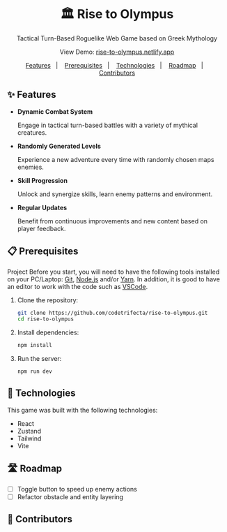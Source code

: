 <h1 align="center">
    🏛️ Rise to Olympus
</h1>
<p align="center">Tactical Turn-Based Roguelike Web Game based on Greek Mythology</p>

<p align="center">View Demo:
<a href="rise-to-olympus.netlify.app/">rise-to-olympus.netlify.app</a>
</p>

<p align="center">
  <a href="#-features">Features</a>&nbsp;&nbsp;&nbsp;|&nbsp;&nbsp;&nbsp;
  <a href="#-prerequisites">Prerequisites</a>&nbsp;&nbsp;&nbsp;|&nbsp;&nbsp;&nbsp;
  <a href="#-technologies">Technologies</a>&nbsp;&nbsp;&nbsp;|&nbsp;&nbsp;&nbsp;
  <a href="#-roadmap">Roadmap</a>&nbsp;&nbsp;&nbsp;|&nbsp;&nbsp;&nbsp;
  <a href="#-contributors">Contributors</a>
</p>

## ✨ Features

- **Dynamic Combat System**

  Engage in tactical turn-based battles with a variety of mythical creatures.

- **Randomly Generated Levels**

  Experience a new adventure every time with randomly chosen maps enemies.

- **Skill Progression**

  Unlock and synergize skills, learn enemy patterns and environment.

- **Regular Updates**

  Benefit from continuous improvements and new content based on player feedback.

## 📋 Prerequisites

Project Before you start, you will need to have the following tools installed on your PC/Laptop:
[Git](https://git-scm.com), [Node.js](https://nodejs.org/en/) and/or [Yarn](https://yarnpkg.com/).
In addition, it is good to have an editor to work with the code such as [VSCode](https://code.visualstudio.com/).

1. Clone the repository:

   ```bash
   git clone https://github.com/codetrifecta/rise-to-olympus.git
   cd rise-to-olympus
   ```

2. Install dependencies:

   ```bash
   npm install
   ```

3. Run the server:
   ```bash
   npm run dev
   ```

## 🚀 Technologies

This game was built with the following technologies:

- React
- Zustand
- Tailwind
- Vite

## 🛣️ Roadmap

- [ ] Toggle button to speed up enemy actions
- [ ] Refactor obstacle and entity layering

## 👥 Contributors
